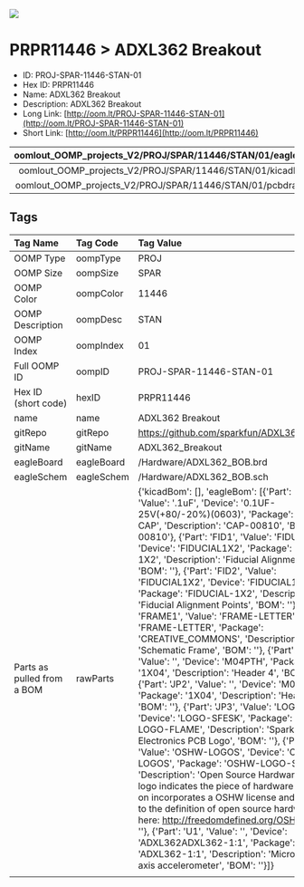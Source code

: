 


  
![][im]
# PRPR11446 > ADXL362 Breakout

- ID: PROJ-SPAR-11446-STAN-01
- Hex ID: PRPR11446
- Name: ADXL362 Breakout
- Description: ADXL362 Breakout
- Long Link: [http://oom.lt/PROJ-SPAR-11446-STAN-01](http://oom.lt/PROJ-SPAR-11446-STAN-01)
- Short Link: [http://oom.lt/PRPR11446](http://oom.lt/PRPR11446)
  

|oomlout_OOMP_projects_V2/PROJ/SPAR/11446/STAN/01/eagleImage.png|oomlout_OOMP_projects_V2/PROJ/SPAR/11446/STAN/01/eagleSchemImage.png|oomlout_OOMP_projects_V2/PROJ/SPAR/11446/STAN/01/kicadPcb3dFront.png|oomlout_OOMP_projects_V2/PROJ/SPAR/11446/STAN/01/kicadPcb3dBack.png|
| :---: | :---: | :---: | :---: |
|oomlout_OOMP_projects_V2/PROJ/SPAR/11446/STAN/01/kicadPcb3d.png|oomlout_OOMP_projects_V2/PROJ/SPAR/11446/STAN/01/bomBack.png|oomlout_OOMP_projects_V2/PROJ/SPAR/11446/STAN/01/bomFront.png|oomlout_OOMP_projects_V2/PROJ/SPAR/11446/STAN/01/pcbdraw.svg|
|oomlout_OOMP_projects_V2/PROJ/SPAR/11446/STAN/01/pcbdrawBack.svg||||

## Tags
  

|Tag Name|Tag Code|Tag Value|
| :--- | :--- | :--- |
|OOMP Type|oompType|PROJ|
|OOMP Size|oompSize|SPAR|
|OOMP Color|oompColor|11446|
|OOMP Description|oompDesc|STAN|
|OOMP Index|oompIndex|01|
|Full OOMP ID|oompID|PROJ-SPAR-11446-STAN-01|
|Hex ID (short code)|hexID|PRPR11446|
|name|name|ADXL362 Breakout|
|gitRepo|gitRepo|https://github.com/sparkfun/ADXL362_Breakout|
|gitName|gitName|ADXL362_Breakout|
|eagleBoard|eagleBoard|/Hardware/ADXL362_BOB.brd|
|eagleSchem|eagleSchem|/Hardware/ADXL362_BOB.sch|
|Parts as pulled from a BOM|rawParts|{'kicadBom': [], 'eagleBom': [{'Part': 'C1', 'Value': '.1uF', 'Device': '0.1UF-25V(+80/-20%)(0603)', 'Package': '0603-CAP', 'Description': 'CAP-00810', 'BOM': 'CAP-00810'}, {'Part': 'FID1', 'Value': 'FIDUCIAL1X2', 'Device': 'FIDUCIAL1X2', 'Package': 'FIDUCIAL-1X2', 'Description': 'Fiducial Alignment Points', 'BOM': ''}, {'Part': 'FID2', 'Value': 'FIDUCIAL1X2', 'Device': 'FIDUCIAL1X2', 'Package': 'FIDUCIAL-1X2', 'Description': 'Fiducial Alignment Points', 'BOM': ''}, {'Part': 'FRAME1', 'Value': 'FRAME-LETTER', 'Device': 'FRAME-LETTER', 'Package': 'CREATIVE_COMMONS', 'Description': 'Schematic Frame', 'BOM': ''}, {'Part': 'JP1', 'Value': '', 'Device': 'M04PTH', 'Package': '1X04', 'Description': 'Header 4', 'BOM': ''}, {'Part': 'JP2', 'Value': '', 'Device': 'M04PTH', 'Package': '1X04', 'Description': 'Header 4', 'BOM': ''}, {'Part': 'JP3', 'Value': 'LOGO-SFESK', 'Device': 'LOGO-SFESK', 'Package': 'SFE-LOGO-FLAME', 'Description': 'Spark Fun Electronics PCB Logo', 'BOM': ''}, {'Part': 'U$1', 'Value': 'OSHW-LOGOS', 'Device': 'OSHW-LOGOS', 'Package': 'OSHW-LOGO-S', 'Description': 'Open Source Hardware Logo This logo indicates the piece of hardware it is found on incorporates a OSHW license and/or adheres to the definition of open source hardware found here: http://freedomdefined.org/OSHW', 'BOM': ''}, {'Part': 'U1', 'Value': '', 'Device': 'ADXL362ADXL362-1:1', 'Package': 'ADXL362-1:1', 'Description': 'Micropower 3-axis accelerometer', 'BOM': ''}]}|
||||



[im]: PROJ/SPAR/11446/STAN/01/kicadPcb3d_450.png

